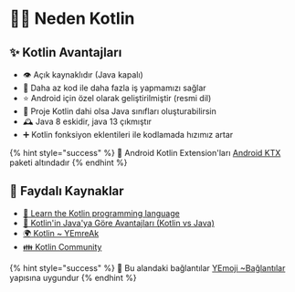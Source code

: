 # 💁‍♂️ Neden Kotlin

## ✨ Kotlin Avantajları

* 👁️ Açık kaynaklıdır \(Java kapalı\)
* 🧼 Daha az kod ile daha fazla iş yapmamızı sağlar
* ⭐ Android için özel olarak geliştirilmiştir \(resmi dil\)
* 🚀 Proje Kotlin dahi olsa Java sınıfları oluşturabilirsin
* 🕰️ Java 8 eskidir, java 13 çıkmıştır
* ➕ Kotlin fonksiyon eklentileri ile kodlamada hızımız artar

{% hint style="success" %}
‍🚀 Android Kotlin Extension'ları [Android KTX](https://developer.android.com/kotlin/ktx/extensions-list) paketi altındadır
{% endhint %}

## 🔗 Faydalı Kaynaklar

* [📖 Learn the Kotlin programming language](https://developer.android.com/kotlin/learn)
* [📃 Kotlin'in Java'ya Göre Avantajları \(Kotlin vs Java\)](https://kotlin.yemreak.com/yazilarim/kotlin-vs-java)
* [🌍 Kotlin ~ YEmreAk](https://kotlin.yemreak.com/)
* [👪 Kotlin Community](https://kotlinlang.org/community/)

{% hint style="success" %}
🚀 Bu alandaki bağlantılar [YEmoji ~Bağlantılar](https://emoji.yemreak.com/kullanim/baglantilar) yapısına uygundur
{% endhint %}

